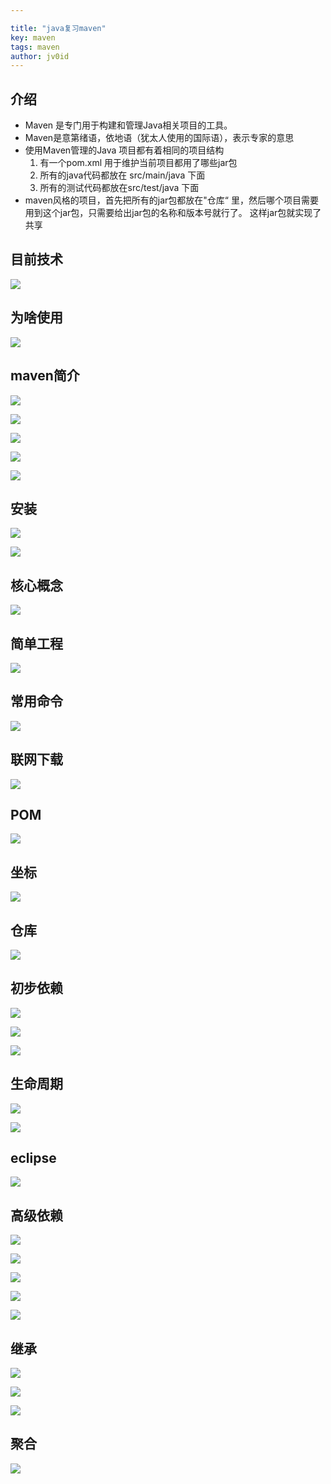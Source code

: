 ```yaml
---

title: "java复习maven"
key: maven
tags: maven
author: jv0id
---
```




## 介绍

- Maven 是专门用于构建和管理Java相关项目的工具。
- Maven是意第绪语，依地语（犹太人使用的国际语），表示专家的意思
- 使用Maven管理的Java 项目都有着相同的项目结构
  1. 有一个pom.xml 用于维护当前项目都用了哪些jar包
  2. 所有的java代码都放在 src/main/java 下面
  3. 所有的测试代码都放在src/test/java 下面
- maven风格的项目，首先把所有的jar包都放在"仓库“ 里，然后哪个项目需要用到这个jar包，只需要给出jar包的名称和版本号就行了。 这样jar包就实现了共享

## 目前技术

![](https://raw.githubusercontent.com/jv0id/jv0id.github.io/master/images/m1.png)

## 为啥使用

![](https://raw.githubusercontent.com/jv0id/jv0id.github.io/master/images/m2.png)

## maven简介

![](https://raw.githubusercontent.com/jv0id/jv0id.github.io/master/images/m3.1.png)

![](https://raw.githubusercontent.com/jv0id/jv0id.github.io/master/images/m3.2.png)

![](https://raw.githubusercontent.com/jv0id/jv0id.github.io/master/images/m3.3.png)

![](https://raw.githubusercontent.com/jv0id/jv0id.github.io/master/images/m3.4.png)

![](https://raw.githubusercontent.com/jv0id/jv0id.github.io/master/images/m3.5.png)

## 安装

![](https://raw.githubusercontent.com/jv0id/jv0id.github.io/master/images/m4.png)

![](https://raw.githubusercontent.com/jv0id/jv0id.github.io/master/images/m4.2.png)

## 核心概念

![](https://raw.githubusercontent.com/jv0id/jv0id.github.io/master/images/m5.png)

## 简单工程

![](https://raw.githubusercontent.com/jv0id/jv0id.github.io/master/images/m6.png)

## 常用命令

![](https://raw.githubusercontent.com/jv0id/jv0id.github.io/master/images/m7.png)

## 联网下载

![](https://raw.githubusercontent.com/jv0id/jv0id.github.io/master/images/m8.png)

## POM

![](https://raw.githubusercontent.com/jv0id/jv0id.github.io/master/images/m9.png)

## 坐标

![](https://raw.githubusercontent.com/jv0id/jv0id.github.io/master/images/m10.png)

## 仓库

![](https://raw.githubusercontent.com/jv0id/jv0id.github.io/master/images/m11.png)

## 初步依赖

![](https://raw.githubusercontent.com/jv0id/jv0id.github.io/master/images/m12.png)

![](https://raw.githubusercontent.com/jv0id/jv0id.github.io/master/images/m12.2.png)

![](https://raw.githubusercontent.com/jv0id/jv0id.github.io/master/images/m12.3.png)

## 生命周期

![](https://raw.githubusercontent.com/jv0id/jv0id.github.io/master/images/m13.png)

![](https://raw.githubusercontent.com/jv0id/jv0id.github.io/master/images/m13.2.png)



## eclipse

![](https://raw.githubusercontent.com/jv0id/jv0id.github.io/master/images/m14.png)

## 高级依赖

![](https://raw.githubusercontent.com/jv0id/jv0id.github.io/master/images/m15.png)

![](https://raw.githubusercontent.com/jv0id/jv0id.github.io/master/images/m15.2.png)

![](https://raw.githubusercontent.com/jv0id/jv0id.github.io/master/images/m15.3.png)

![](https://raw.githubusercontent.com/jv0id/jv0id.github.io/master/images/m15.4.png)

![](https://raw.githubusercontent.com/jv0id/jv0id.github.io/master/images/m15.5.png)

## 继承

![](https://raw.githubusercontent.com/jv0id/jv0id.github.io/master/images/m16.png)

![](https://raw.githubusercontent.com/jv0id/jv0id.github.io/master/images/m16.2.png)

![](https://raw.githubusercontent.com/jv0id/jv0id.github.io/master/images/m16.3.png)



## 聚合

![](https://raw.githubusercontent.com/jv0id/jv0id.github.io/master/images/m17.png)





